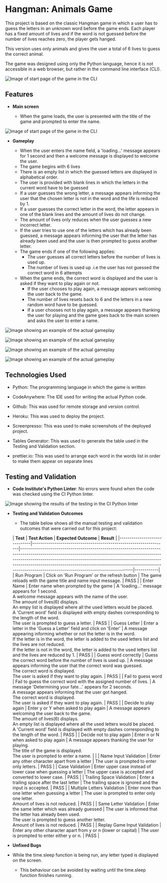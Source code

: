 # Hangman: Animals Game

This project is based on the classic Hangman game in which a user has to guess the letters in an unknown word before the game ends.
Each player has a fixed amount of lives and if the word is not guessed before the number of lives reaches zero, the player gets hanged.

This version uses only animals and gives the user a total of 6 lives to guess the correct animal.

The game was designed using only the Python language, hence it is not accessible in a web browser, but rather in the command line interface (CLI).

![Image of start page of the game in the CLI](/documentation/start-page.png)

## Features

- **Main screen**

    - When the game loads, the user is presented with the title of the game and prompted to enter the name.

![Image of start page of the game in the CLI](/documentation/start-page.png)

- **Gameplay**

    - When the user enters the name field, a 'loading...' message appears for 1 second and then a welcome message is displayed to welcome the user.
    - The game begins with 6 lives
    - There is an empty list in which the guessed letters are displayed in alphabetical order.
    - The user is provided with blank lines in which the letters in the current word have to be guessed
    - If a user guesses the wrong letter, a message appears informing the user that the chosen letter is not in the word and the life is reduced by 1.
    - If a user guesses the correct letter in the word, the letter appears in one of the blank lines and the amount of lives do not change.
    - The amount of lives only reduces when the user guesses a new incorrect letter.
    - If the user tries to use one of the letters which has already been guessed, a message appears informing the user that the letter has already been used and the user is then prompted to guess another letter.
    - The game ends if one of the following applies:
        - The user guesses all correct letters before the number of lives is used up.
        - The number of lives is used up .i.e the user has not guessed the correct word in 6 attempts
    - When the game ends, the correct word is displayed and the user is asked if they want to play again or not.
        - If the user chooses to play again, a message appears welcoming the user back to the game.
        - The number of lives resets back to 6 and the letters in a new random word have to be guessed.
        - If a user chooses not to play again, a message appears thanking the user for playing and the game goes back to the main screen and asks the user to enter a name.

![Image showing an example of the actual gameplay](/documentation/gameplay-one.png)

![Image showing an example of the actual gameplay](/documentation/gameplay-two.png)

![Image showing an example of the actual gameplay](/documentation/gameplay-three.png)

![Image showing an example of the actual gameplay](/documentation/gameplay-four.png)

## Technologies Used

- Python: The programming language in which the game is written

- CodeAnywhere: The IDE used for writing the actual Python code.

- Github: This was used for remote storage and version control.

- Heroku: This was used to deploy the project.

- Screenpresso: This was used to make screenshots of the deployed project.

- Tables Generator: This was used to generate the table used in the Testing and Validation section.

- prettier.io: This was used to arrange each word in the words list in order to make them appear on separate lines

## Testing and Validation

- **Code Institute's Python Linter**: No errors were found when the code was checked using the CI Python linter.

![Image showing the results of the testing in the CI Python linter](/documentation/testing/python-testing.png)

- **Testing and Validation Outcomes**

    - The table below shows all the manual testing and validation outcomes that were carried out for this project:

    | **Test**                     | **Test Action**                                                   | **Expected Outcome**                                                                                                                                                                                                                                                                                                                                           | **Result** |
|------------------------------|-------------------------------------------------------------------|----------------------------------------------------------------------------------------------------------------------------------------------------------------------------------------------------------------------------------------------------------------------------------------------------------------------------------------------------------------|------------|
| Run Program                  | Click on 'Run Program' or the refresh button                      | The game reloads with the game title and name input message.                                                                                                                                                                                                                                                                                                   | PASS       |
| Enter Name                   | Enter name when prompted by the game                              | A 'loading...' message appears for 1 second.<br>A welcome message appears with the name of the user.<br>The amount of lives(6) displays.<br>An empy list is displayed where all the used letters would be placed.<br>A 'Current word' field is displayed with empty dashes corresponding to the length of the word.<br>The user is prompted to guess a letter. | PASS       |
| Guess Letter                 | Enter a letter in the 'Guess a Letter' field and click on 'Enter' | A message appearing informing whether or not the letter is in the word.<br>If the letter is in the word, the letter is added to the used letters list and the lives are not reduced.<br>If the letter is not in the word, the letter is added to the used letters list and the lives are reduced by 1.                                                         | PASS       |
| Guess word correctly         | Guess the correct word before the number of lives is used up.     | A message appears informing the user that the correct word was guessed.<br>The correct word is displayed.<br>The user is asked if they want to play again.                                                                                                                                                                                                     | PASS       |
| Fail to guess word           | Fail to guess the correct word with the assigned number of lives. | A message 'Determining your fate...' appears for 2 seconds.<br>A message appears informing that the user got hanged.<br>The correct word is displayed.<br>The user is asked if they want to play again.                                                                                                                                                        | PASS       |
| Decide to play again         | Enter y or Y when asked to play again                             | A message appears welcoming the user back to the game.<br>The amount of lives(6) displays.<br>An empty list is displayed where all the used letters would be placed.<br>A 'Current word' field is displayed with empty dashes corresponding to the length of the word.                                                                                         | PASS       |
| Decide not to play again     | Enter n or N when asked to play again                             | A message appears thanking the user for playing.<br>The title of the game is displayed.<br>The user is prompted to enter a name.                                                                                                                                                                                                                               |            |
| Name Input Validation        | Enter any other character apart from a letter                     | The user is prompted to enter only letters.                                                                                                                                                                                                                                                                                                                    | PASS       |
| Case Validation              | Enter upper case instead of lower case when guessing a letter     | The upper case is accepted and converted to lower case.                                                                                                                                                                                                                                                                                                        | PASS       |
| Trailing Space Validation    | Enter a trailing space after the last letter                      | The trailing space is ignored and the input is accepted.                                                                                                                                                                                                                                                                                                       | PASS       |
| Multiple Letters Validation  | Enter more than one letter when guessing a letter                 | The user is prompted to enter only one letter.<br>Amount of lives is not reduced.                                                                                                                                                                                                                                                                              | PASS       |
| Same Letter Validation       | Enter the same letter which was already guessed                   | The user is informed that the letter has already been used.<br>The user is prompted to guess another letter.<br>Amount of lives is not reduced.                                                                                                                                                                                                                | PASS       |
| Replay Game Input Validation | Enter any other character apart from y or n (lower or capital)    | The user is prompted to enter either y or n.                                                                                                                                                                                                                                                                                                                   | PASS       |

- **Unfixed Bugs**
 - While the time.sleep function is being run, any letter typed is displayed on the screen.
    - This behaviour can be avoided by waiting until the time.sleep function finishes running.

